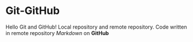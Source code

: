 # Git-GitHub
Hello Git and GitHub!
Local repository and remote repository.
Code written in remote repository
*Markdown* on **GitHub** 
